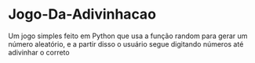 # Jogo-Da-Adivinhacao
Um jogo simples feito em Python que usa a função random para gerar um número aleatório, e a partir disso o usuário segue digitando números até adivinhar o correto
